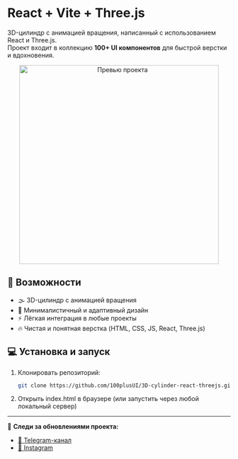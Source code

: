 # React + Vite + Three.js

3D-цилиндр с анимацией вращения, написанный с использованием React и Three.js.  
Проект входит в коллекцию **100+ UI компонентов** для быстрой верстки и вдохновения.

<p align="center">
<img width="450" height="auto" alt="Превью проекта" src="https://github.com/user-attachments/assets/c7ece5a5-70ad-4db7-a178-7d7196547d39" />
</p>

## 🚀 Возможности

- 🌫️ 3D-цилиндр с анимацией вращения
- 🎨 Минималистичный и адаптивный дизайн  
- ⚡ Лёгкая интеграция в любые проекты  
- 🔥 Чистая и понятная верстка (HTML, CSS, JS, React, Three.js)

## 💻 Установка и запуск

1. Клонировать репозиторий:
   
   ```bash
   git clone https://github.com/100plusUI/3D-cylinder-react-threejs.git
   ```

2. Открыть index.html в браузере
(или запустить через любой локальный сервер)

---

📢 **Следи за обновлениями проекта:**

- [📨 Telegram-канал](https://t.me/ui100plus)  
- [📸 Instagram](https://www.instagram.com/100plusui)

